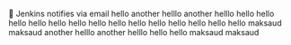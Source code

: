 :taco:
Jenkins notifies via email
hello
another helllo
another helllo
hello
hello
hello
hello
hello
hello
hello
hello
hello
hello
hello
hello
hello
hello
maksaud
maksaud
another helllo
another helllo
hello
hello
maksaud
maksaud
